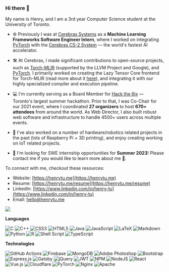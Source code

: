 ### Hi there 👋

My name is Henry, and I am a 3rd year Computer Science student at the University of Toronto. 

- ⚙️ Previously I was at [Cerebras Systems](https://cerebras.net) as a **Machine Learning Frameworks Software Engineer Intern**, where I worked on integrating [PyTorch](http://github.com/pytorch/pytorch/) with the [Cerebras CS-2 System](https://www.cerebras.net/product-system/) — the world's fastest AI accelerator.

- 🛠️ At Cerebras, I made significant contributions to open-source projects, such as [Torch-MLIR](https://github.com/llvm/torch-mlir) (supported by the LLVM Project and Google), and [PyTorch](http://github.com/pytorch/pytorch/). I primarily worked on creating the Lazy Tensor Core frontend for Torch-MLIR (read more about it [here](https://github.com/llvm/torch-mlir/blob/main/docs/ltc_backend.md)), and integrating it with our highly specialized compiler and execution pipeline.

- 💻 I'm currently serving as a Board Member for [Hack the 6ix](https://hackthe6ix.com) — Toronto's largest summer hackathon. Prior to that, I was Co-Chair for our 2021 event, where I coordinated **27 organizers** to host **670+ attendees** from around the world. As Web Director, I also built robust web software and infrastructure to handle 4500+ users across multiple events.

- 🤖 I've also worked on a number of hardware/robotics related projects in the past (lots of Raspberry Pi + 3D printing), and enjoy creating working on IoT related projects.

- 👔 I'm looking for SWE internship opportunities for **Summer 2023**! Please contact me if you would like to learn more about me 🙂.

To connect with me, checkout these resources:
- Website: [https://henrytu.me](https://henrytu.me)
- Resume: [https://henrytu.me/resume](https://henrytu.me/resume)
- LinkedIn: [https://www.linkedin.com/in/henry-tu](https://www.linkedin.com/in/henry-tu)
- Email: [hello@henrytu.me](hello@henrytu.me)

![](https://komarev.com/ghpvc/?username=henrytwo)

**Languages**

![C](https://img.shields.io/badge/c-%2300599C.svg?style=for-the-badge&logo=c&logoColor=white)
![C++](https://img.shields.io/badge/c++-%2300599C.svg?style=for-the-badge&logo=c%2B%2B&logoColor=white)
![CSS3](https://img.shields.io/badge/css3-%231572B6.svg?style=for-the-badge&logo=css3&logoColor=white)
![HTML5](https://img.shields.io/badge/html5-%23E34F26.svg?style=for-the-badge&logo=html5&logoColor=white)
![Java](https://img.shields.io/badge/java-%23ED8B00.svg?style=for-the-badge&logo=java&logoColor=white)
![JavaScript](https://img.shields.io/badge/javascript-%23323330.svg?style=for-the-badge&logo=javascript&logoColor=%23F7DF1E)
![LaTeX](https://img.shields.io/badge/latex-%23008080.svg?style=for-the-badge&logo=latex&logoColor=white)
![Markdown](https://img.shields.io/badge/markdown-%23000000.svg?style=for-the-badge&logo=markdown&logoColor=white)
![Python](https://img.shields.io/badge/python-3670A0?style=for-the-badge&logo=python&logoColor=ffdd54)
![R](https://img.shields.io/badge/r-%23276DC3.svg?style=for-the-badge&logo=r&logoColor=white)
![Shell Script](https://img.shields.io/badge/shell_script-%23121011.svg?style=for-the-badge&logo=gnu-bash&logoColor=white)
![TypeScript](https://img.shields.io/badge/typescript-%23007ACC.svg?style=for-the-badge&logo=typescript&logoColor=white)

**Technologies**

![GitHub Actions](https://img.shields.io/badge/github%20actions-%232671E5.svg?style=for-the-badge&logo=githubactions&logoColor=white)
![Firebase](https://img.shields.io/badge/Firebase-039BE5?style=for-the-badge&logo=Firebase&logoColor=white)
![MongoDB](https://img.shields.io/badge/MongoDB-%234ea94b.svg?style=for-the-badge&logo=mongodb&logoColor=white)
![Adobe Photoshop](https://img.shields.io/badge/adobe%20photoshop-%2331A8FF.svg?style=for-the-badge&logo=adobe%20photoshop&logoColor=white)
![Bootstrap](https://img.shields.io/badge/bootstrap-%23563D7C.svg?style=for-the-badge&logo=bootstrap&logoColor=white)
![Express.js](https://img.shields.io/badge/express.js-%23404d59.svg?style=for-the-badge&logo=express&logoColor=%2361DAFB)
![Gatsby](https://img.shields.io/badge/Gatsby-%23663399.svg?style=for-the-badge&logo=gatsby&logoColor=white)
![jQuery](https://img.shields.io/badge/jquery-%230769AD.svg?style=for-the-badge&logo=jquery&logoColor=white)
![JWT](https://img.shields.io/badge/JWT-black?style=for-the-badge&logo=JSON%20web%20tokens)
![NPM](https://img.shields.io/badge/NPM-%23000000.svg?style=for-the-badge&logo=npm&logoColor=white)
![NodeJS](https://img.shields.io/badge/node.js-6DA55F?style=for-the-badge&logo=node.js&logoColor=white)
![React](https://img.shields.io/badge/react-%2320232a.svg?style=for-the-badge&logo=react&logoColor=%2361DAFB)
![Vue.js](https://img.shields.io/badge/vuejs-%2335495e.svg?style=for-the-badge&logo=vuedotjs&logoColor=%234FC08D)
![Cloudflare](https://img.shields.io/badge/Cloudflare-F38020?style=for-the-badge&logo=Cloudflare&logoColor=white) 
![PyTorch](https://img.shields.io/badge/PyTorch-%23EE4C2C.svg?style=for-the-badge&logo=PyTorch&logoColor=white)
![Nginx](https://img.shields.io/badge/nginx-%23009639.svg?style=for-the-badge&logo=nginx&logoColor=white)
![Apache](https://img.shields.io/badge/apache-%23D42029.svg?style=for-the-badge&logo=apache&logoColor=white)
